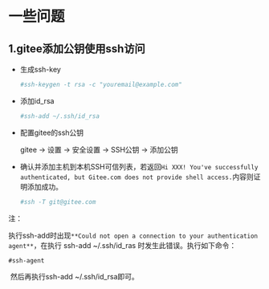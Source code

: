 # 一些问题

## 1.gitee添加公钥使用ssh访问

* 生成ssh-key

  ```bash
  #ssh-keygen -t rsa -c "youremail@example.com"
  ```

* 添加id_rsa

  ```bash
  #ssh-add ~/.ssh/id_rsa
  ```

* 配置gitee的ssh公钥

  gitee -> 设置 -> 安全设置 -> SSH公钥 -> 添加公钥

* 确认并添加主机到本机SSH可信列表，若返回`Hi XXX! You've successfully authenticated, but Gitee.com does not provide shell access.`内容则证明添加成功。

  ```bash
  #ssh -T git@gitee.com
  ```

注：

​	执行ssh-add时出现`**Could not open a connection to your authentication agent**`，在执行 ssh-add ~/.ssh/id_ras 时发生此错误。执行如下命令：

```bas
#ssh-agent
```

​	然后再执行ssh-add ~/.ssh/id_rsa即可。